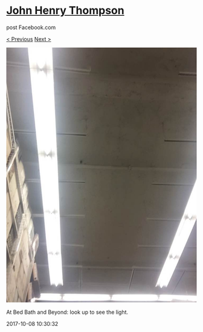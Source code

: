 # [John Henry Thompson](../README.md)
post Facebook.com

[< Previous](2017-10-13-3.md) [Next >](2017-10-07-1.md)

[![](../media/2017-10-08/Timeline-Photos-At-Bed-Bath-and-Beyond-look-up-to-see-the-light.jpg)](../README.md)

At Bed Bath and Beyond: look up to see the light.

2017-10-08 10:30:32